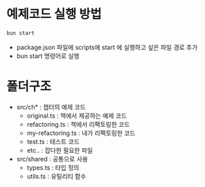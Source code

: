 # 예제코드 실행 방법
```bash
bun start
```
- package.json 파일에 scripts에 start 에 실행하고 싶은 파일 경로 추가
- bun start 명령어로 실행


# 폴더구조
- src/ch* : 챕터의 예제 코드
  - original.ts : 책에서 제공하는 예제 코드
  - refactoring.ts : 책에서 리팩토링한 코드
  - my-refactoring.ts : 내가 리팩토링한 코드
  - test.ts : 테스트 코드
  - etc.. : 잡다한 필요한 파일
- src/shared : 공통으로 사용
  - types.ts : 타입 정의
  - utils.ts : 유틸리티 함수

